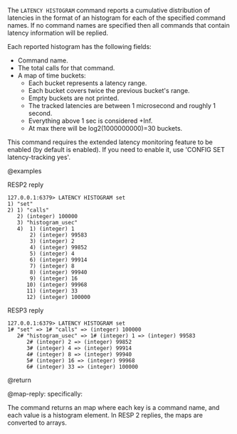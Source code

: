 The `LATENCY HISTOGRAM` command reports a cumulative distribution of latencies in the format of an histogram for each of the specified command names. 
If no command names are specified then all commands that contain latency information will be replied.

Each reported histogram has the following fields:

* Command name.
* The total calls for that command.
* A map of time buckets:
  * Each bucket represents a latency range.
  * Each bucket covers twice the previous bucket's range.
  * Empty buckets are not printed.
  * The tracked latencies are between 1 microsecond and roughly 1 second.
  * Everything above 1 sec is considered +Inf.
  * At max there will be log2(1000000000)=30 buckets.

This command requires the extended latency monitoring feature to be enabled (by default is enabled).
If you need to enable it, use 'CONFIG SET latency-tracking yes'.

@examples

RESP2 reply
```
127.0.0.1:6379> LATENCY HISTOGRAM set
1) "set"
2) 1) "calls"
   2) (integer) 100000
   3) "histogram_usec"
   4)  1) (integer) 1
       2) (integer) 99583
       3) (integer) 2
       4) (integer) 99852
       5) (integer) 4
       6) (integer) 99914
       7) (integer) 8
       8) (integer) 99940
       9) (integer) 16
      10) (integer) 99968
      11) (integer) 33
      12) (integer) 100000
```

RESP3 reply
```
127.0.0.1:6379> LATENCY HISTOGRAM set
1# "set" => 1# "calls" => (integer) 100000
   2# "histogram_usec" => 1# (integer) 1 => (integer) 99583
      2# (integer) 2 => (integer) 99852
      3# (integer) 4 => (integer) 99914
      4# (integer) 8 => (integer) 99940
      5# (integer) 16 => (integer) 99968
      6# (integer) 33 => (integer) 100000
```

@return

@map-reply: specifically:

The command returns an map where each key is a command name, and each value is a histogram element.
In RESP 2 replies, the maps are converted to arrays.

